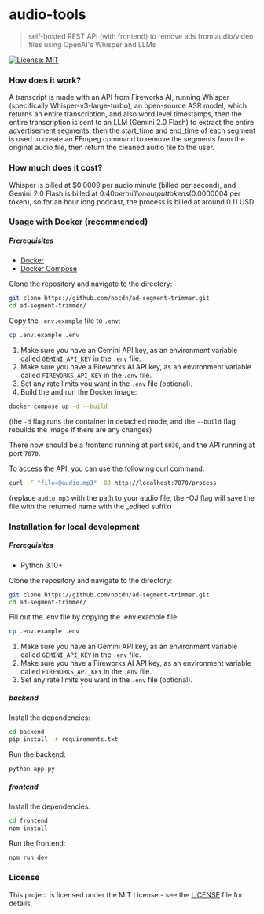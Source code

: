# audio-tools

> self-hosted REST API (with frontend) to remove ads from audio/video files using OpenAI's Whisper and LLMs

[![License: MIT](https://img.shields.io/badge/License-MIT-yellow.svg)](https://opensource.org/licenses/MIT)

### How does it work?

A transcript is made with an API from Fireworks AI, running Whisper (specifically Whisper-v3-large-turbo), an open-source ASR model, which returns an entire transcription, and also word level timestamps, then the entire transcription is sent to an LLM (Gemini 2.0 Flash) to extract the entire advertisement segments, then the start_time and end_time of each segment is used to create an FFmpeg command to remove the segments from the original audio file, then return the cleaned audio file to the user.

### How much does it cost?

Whisper is billed at $0.0009 per audio minute (billed per second), and Gemini 2.0 Flash is billed at $0.40 per million output tokens ($0.0000004 per token), so for an hour long podcast, the process is billed at around 0.11 USD.

### Usage with Docker (recommended)

##### Prerequisites

- [Docker](https://www.docker.com/)
- [Docker Compose](https://docs.docker.com/compose/)

Clone the repository and navigate to the directory:

```bash
git clone https://github.com/nocdn/ad-segment-trimmer.git
cd ad-segment-trimmer/
```

Copy the `.env.example` file to `.env`:

```bash
cp .env.example .env
```

1. Make sure you have an Gemini API key, as an environment variable called `GEMINI_API_KEY` in the `.env` file.
2. Make sure you have a Fireworks AI API key, as an environment variable called `FIREWORKS_API_KEY` in the `.env` file.
3. Set any rate limits you want in the `.env` file (optional).
4. Build the and run the Docker image:

```bash
docker compose up -d --build
```

(the `-d` flag runs the container in detached mode, and the `--build` flag rebuilds the image if there are any changes)

There now should be a frontend running at port `6030`, and the API running at port `7070`.

To access the API, you can use the following curl command:

```bash
curl -F "file=@audio.mp3" -OJ http://localhost:7070/process
```

(replace `audio.mp3` with the path to your audio file, the -OJ flag will save the file with the returned name with the \_edited suffix)

### Installation for local development

##### Prerequisites

- Python 3.10+

Clone the repository and navigate to the directory:

```bash
git clone https://github.com/nocdn/ad-segment-trimmer.git
cd ad-segment-trimmer/
```

Fill out the .env file by copying the .env.example file:

```bash
cp .env.example .env
```

1. Make sure you have an Gemini API key, as an environment variable called `GEMINI_API_KEY` in the `.env` file.
2. Make sure you have a Fireworks AI API key, as an environment variable called `FIREWORKS_API_KEY` in the `.env` file.
3. Set any rate limits you want in the `.env` file (optional).

##### backend

Install the dependencies:

```bash
cd backend
pip install -r requirements.txt
```

Run the backend:

```bash
python app.py
```

##### frontend

Install the dependencies:

```bash
cd frontend
npm install
```

Run the frontend:

```bash
npm run dev
```

### License

This project is licensed under the MIT License - see the [LICENSE](LICENSE) file for details.
